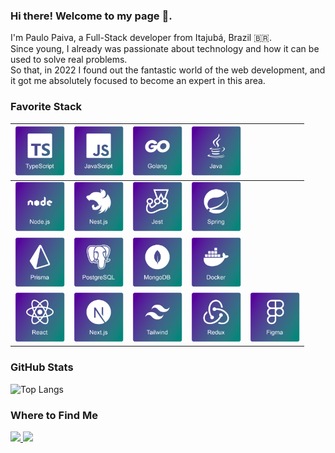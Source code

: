 ### Hi there! Welcome to my page 👋.

<p>I'm Paulo Paiva, a Full-Stack developer from Itajubá, Brazil 🇧🇷.
<br/>
Since young, I already was passionate about technology and how it can be used to solve real problems.
<br/>
So that, in 2022 I found out the fantastic world of the web development, and it got me absolutely focused to become an expert in this area.</p>

### Favorite Stack

| <img src="./images/typescript.png" alt="typescript logo" height="80"/> | <img src="./images/javascript.png" alt="javascript logo" height="80"/> | <img src="./images/golang.png" alt="golang logo" height="80"/>     | <img src="./images/java.png" alt="java logo" height="80"/>     | |
| ---------------------------------------------------------------------- | ---------------------------------------------------------------------- | ------------------------------------------------------------------ | -------------------------------------------------------------- | -------------------------------------------------------------- | 
| <img src="./images/node.png" alt="node logo" height="80"/>             | <img src="./images/nest.png" alt="nest logo" height="80"/>             | <img src="./images/jest.png" alt="jest logo" height="80"/>         | <img src="./images/spring.png" alt="spring logo" height="80"/> | |
| <img src="./images/prisma.png" alt="prisma logo" height="80"/>         | <img src="./images/postgresql.png" alt="postgresql logo" height="80"/> | <img src="./images/mongodb.png" alt="mongodb logo" height="80"/>   | <img src="./images/docker.png" alt="docker logo" height="80"/> | |
| <img src="./images/react.png" alt="react logo" height="80"/>           | <img src="./images/next.png" alt="next logo" height="80"/>             | <img src="./images/tailwind.png" alt="tailwind logo" height="80"/> | <img src="./images/redux.png" alt="redux logo" height="80"/>   | <img src="./images/figma.png" alt="figma logo" height="80"/> |

### GitHub Stats

![Top Langs](https://github-readme-stats.vercel.app/api/top-langs/?username=paulojr-eco&layout=compact&bg_color=30,59009d,03867b&title_color=fff&text_color=fff)

### Where to Find Me

<a href="https://www.linkedin.com/in/paulojr-eco/" target="_blank">
  <img src="https://img.shields.io/badge/linkedin-%230077B5.svg?style=for-the-badge&logo=linkedin&logoColor=white">
</a>
<a href="https://github.com/paulojr-eco" target="_blank">
  <img src="https://img.shields.io/badge/github-%23121011.svg?style=for-the-badge&logo=github&logoColor=white"/>
</a>
